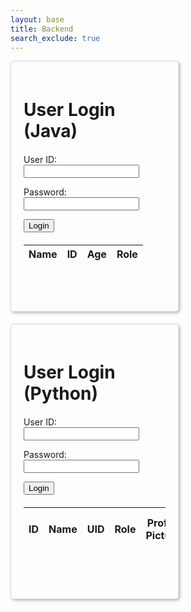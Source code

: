 ```yaml
---
layout: base 
title: Backend
search_exclude: true
---
```

<style>
.login-container {
    display: flex;
    justify-content: space-between;
    flex-wrap: wrap;  /* allows the cards to wrap onto the next line if the screen is too small */
}

.login-card {
    margin-top: 0;  /* remove the top margin */
    width: 45%;
    border: 1px solid #ddd;
    border-radius: 5px;
    padding: 20px;
    box-shadow: 2px 2px 5px rgba(0,0,0,0.3);
    margin-bottom: 20px;
    overflow-x: auto; /* Enable horizontal scrolling */
}

.login-card h1 {
    margin-bottom: 20px;
}

.login-card table {
    width: 100%;
    margin-top: 20px;
}

.details-button {
    display: block;
    width: 100%;
    padding: 10px;
    margin-top: 20px;
    background-color: #007BFxF;
    color: white;
    border: none;
    border-radius: 5px;
    cursor: pointer;
    text-align: center;  /* center the text */
}

.details-button:hover {
    background-color: #0056b3;
}
</style>


<div class="login-container">

<!-- Java Login Form -->
<div class="login-card">
    <h1 id="javaTitle"> User Login (Java)</h1>
    <form id="javaForm" action="javascript:javaLogin()">
        <p><label>
            User ID:
            <input type="text" name="uid" id="uid" required>
        </label></p>
        <p><label>
            Password:
            <input type="password" name="password" id="password" required>
        </label></p>
        <p>
            <button>Login</button>
        </p>
        <p id="java-message" style="color: red;"></p>
    </form>
    <!-- Data Table Layout -->
    <table id="javaTable">
        <thead>
        <tr>
            <th>Name</th>
            <th>ID</th>
            <th>Age</th>
            <th>Role</th>
        </tr>
        </thead>
        <tbody id="javaResult">
            <!-- javascript generated data -->
        </tbody>
    </table>
    <a href="{{site.baseurl}}/javaUI" id="javaButton" class="details-button">Java Details</a>
</div>

<!-- Python Login Form -->
<div class="login-card">
    <h1 id="pythonTitle">User Login (Python)</h1>
    <form id="pythonForm" action="javascript:pythonLogin()">
        <p><label>
            User ID:
            <input type="text" name="python-uid" id="python-uid" required>
        </label></p>
        <p><label>
            Password:
            <input type="password" name="python-password" id="python-password" required>
        </label></p>
        <p>
            <button>Login</button>
        </p>
        <p id="python-message" style="color: red;"></p>
    </form>
    <table id="pythonTable">
        <thead>
        <tr>
           <th>ID</th>
                <th>Name</th>
                <th>UID</th>
                <th>Role</th>
                <th>Profile Picture</th>
                <th>KASM Server Needed</th>
                <th>Classes</th>
                 </tr>
        </thead>
        <tbody id="pythonResult">
            <!-- javascript generated data -->
        </tbody>
    </table>
    <a href="#" id="pythonButton" class="details-button">Python Details</a>
</div>



<script type="module">
    import { login, javaURI, pythonURI, fetchOptions } from '{{site.baseurl}}/assets/js/api/config.js';

  window.javaLogin = function() {
    const options = {};
    options.URL = javaURI + '/authenticate';
    options.callback = javaDatabase;
    options.message = "java-message";
    options.method = "POST";
    options.cache = "no-cache";
    options.body = {
        email: document.getElementById("uid").value,
        password: document.getElementById("password").value,
    };
    login(options);
}

// Method to fetch and display data for Java
function javaDatabase() {
    const URL = javaURI + '/api/person';
    const loginForm = document.getElementById('javaForm');
    const dataTable = document.getElementById('javaTable');
    const dataButton = document.getElementById('javaButton');
    const resultContainer = document.getElementById("javaResult");
    resultContainer.innerHTML = '';

    fetch(URL, fetchOptions)
        .then(response => {
            if (response.status !== 200) {
                loginForm.style.display = 'block';
                dataTable.style.display = 'none';
                dataButton.style.display = 'none';

                const errorMsg = "Spring server response: " + response.status;
                console.log(errorMsg);
                const tr = document.createElement("tr");
                const td = document.createElement("td");
                td.innerHTML = errorMsg;
                tr.appendChild(td);
                resultContainer.appendChild(tr);
                return;
            }

            loginForm.style.display = 'none';
            dataTable.style.display = 'block';
            dataButton.style.display = 'block';

            response.json().then(data => {
                const tr = document.createElement("tr");
                const name = document.createElement("td");
                const id = document.createElement("td");
                const age = document.createElement("td");
                const roles = document.createElement("td");
                name.innerHTML = data.name;
                id.innerHTML = data.email;
                age.innerHTML = data.age;
                roles.innerHTML = data.roles.map(role => role.name).join(', ');
                tr.appendChild(name);
                tr.appendChild(id);
                tr.appendChild(age);
                tr.appendChild(roles);
                resultContainer.appendChild(tr);
            })
        })
        .catch(err => {
            loginForm.style.display = 'block';
            dataTable.style.display = 'none';
            dataButton.style.display = 'none';

            console.error("Network error: " + err);
            const tr = document.createElement("tr");
            const td = document.createElement("td");
            td.innerHTML = err + ": " + URL;
            tr.appendChild(td);
            resultContainer.appendChild(tr);
        });
}

// Method to login user for Python
window.pythonLogin = function() {
    const options = {};
    options.URL = pythonURI + '/api/authenticate';
    options.callback = pythonDatabase;
    options.message = "python-message";
    options.method = "POST";
    options.cache = "no-cache";
    options.body = {
        uid: document.getElementById("python-uid").value,
        password: document.getElementById("python-password").value,
    };
    login(options);
}

// Method to fetch and display data for Python
function pythonDatabase() {
    const URL = pythonURI + '/api/id';
    const loginForm = document.getElementById('pythonForm');
    const dataTable = document.getElementById('pythonTable');
    const dataButton = document.getElementById('pythonButton');
    const resultContainer = document.getElementById("pythonResult");
    resultContainer.innerHTML = '';

    fetch(URL, fetchOptions)
        .then(response => {
            if (response.status !== 200) {
                loginForm.style.display = 'block';
                dataTable.style.display = 'none';
                dataButton.style.display = 'none';

                const errorMsg = "Flask server response: " + response.status;
                console.log(errorMsg);
                const tr = document.createElement("tr");
                const td = document.createElement("td");
                td.innerHTML = errorMsg;
                tr.appendChild(td);
                resultContainer.appendChild(tr);
                return;
            }

            loginForm.style.display = 'none';
            dataTable.style.display = 'block';
            dataButton.style.display = 'block';

            response.json().then(data => {
                resultContainer.appendChild(displayRow(data));
            })
        })
        .catch(err => {
            loginForm.style.display = 'block';
            dataTable.style.display = 'none';
            dataButton.style.display = 'none';

            console.error("Network error: " + err);
            const tr = document.createElement("tr");
            const td = document.createElement("td");
            td.innerHTML = err + ": " + URL;
            tr.appendChild(td);
            resultContainer.appendChild(tr);
        });
}

// Function to display data row
function displayRow(row) {
    const tr = document.createElement("tr");
    const idCell = document.createElement("td");
    const nameCell = document.createElement("td");
    const uidCell = document.createElement("td");
    const roleCell = document.createElement("td");
    const profileCell = document.createElement("td");
    const kasmCell = document.createElement("td");
    const classesCell = document.createElement("td");

    idCell.innerHTML = ""; // Add appropriate data for "D" column
    nameCell.innerHTML = row.name;
    uidCell.innerHTML = row.uid;
    roleCell.innerHTML = row.role;
    profileCell.innerHTML = row.pfp; // Add appropriate data for "Profile Picture" column
    kasmCell.innerHTML = row.kasm_server_needed; // Add appropriate data for "KASM Server Needed" column
    classesCell.innerHTML = ""; // Add appropriate data for "Classes" column

    tr.appendChild(idCell);
    tr.appendChild(nameCell);
    tr.appendChild(uidCell);
    tr.appendChild(roleCell);
    tr.appendChild(profileCell);
    tr.appendChild(kasmCell);
    tr.appendChild(classesCell);

    return tr;
}

// Call relevant database functions on page load
window.onload = function() {
    javaDatabase();
    pythonDatabase();
};
</script>
